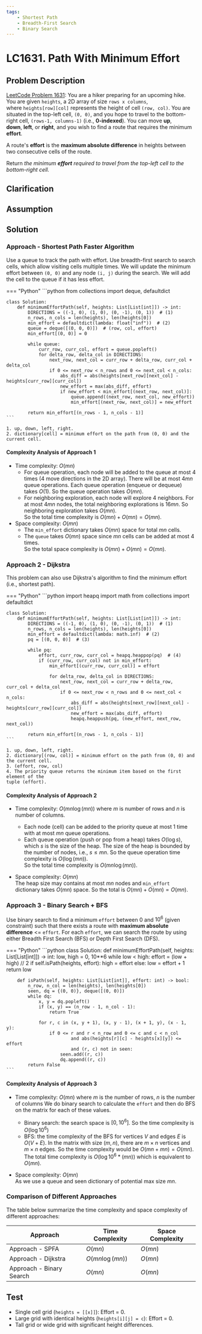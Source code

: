 ```yaml
---
tags:
    - Shortest Path
    - Breadth-First Search
    - Binary Search
---
```


# LC1631. Path With Minimum Effort

## Problem Description

[LeetCode Problem 1631](https://leetcode.com/problems/path-with-minimum-effort): You are
a hiker preparing for an upcoming hike. You are given `heights`, a 2D array of size
`rows x columns`, where `heights[row][col]` represents the height of cell `(row, col)`.
You are situated in the top-left cell, `(0, 0)`, and you hope to travel to the
bottom-right cell, `(rows-1, columns-1)` (i.e., **0-indexed**). You can move **up**,
**down**, **left**, or **right**, and you wish to find a route that requires the minimum
**effort**.

A route's **effort** is the **maximum absolute difference** in heights between two
consecutive cells of the route.

Return _the minimum **effort** required to travel from the top-left cell to the
bottom-right cell._

## Clarification

## Assumption

## Solution

### Approach - Shortest Path Faster Algorithm

Use a queue to track the path with effort. Use breadth-first search to search cells,
which allow visiting cells multiple times. We will update the minimum effort between
`(0, 0)` and any node `(i, j)` during the search. We will add the cell to the queue if
it has less effort.

=== "Python"
    ```python
    from collections import deque, defaultdict

    class Solution:
        def minimumEffortPath(self, heights: List[List[int]]) -> int:
            DIRECTIONS = ((-1, 0), (1, 0), (0, -1), (0, 1))  # (1)
            n_rows, n_cols = len(heights), len(heights[0])
            min_effort = defaultdict(lambda: float("inf"))  # (2)
            queue = deque([(0, 0, 0)])  # (row, col, effort)
            min_effort[(0, 0)] = 0

            while queue:
                curr_row, curr_col, effort = queue.popleft()
                for delta_row, delta_col in DIRECTIONS:
                    next_row, next_col = curr_row + delta_row, curr_col + delta_col
                    if 0 <= next_row < n_rows and 0 <= next_col < n_cols:
                        abs_diff = abs(heights[next_row][next_col] - heights[curr_row][curr_col])
                        new_effort = max(abs_diff, effort)
                        if new_effort < min_effort[(next_row, next_col)]:
                            queue.append((next_row, next_col, new_effort))
                            min_effort[(next_row, next_col)] = new_effort

            return min_effort[(n_rows - 1, n_cols - 1)]
    ```

    1. up, down, left, right.
    2. dictionary[cell] = minimum effort on the path from (0, 0) and the current cell.

#### Complexity Analysis of Approach 1

- Time complexity: $O(m n)$  
    - For queue operation, each node will be added to the queue at most $4$ times
    (4 move directions in the 2D array). There will be at most $4 m n$ queue operations.
    Each queue operation (enqueue or dequeue) takes $O(1)$. So the queue operation takes
    $O(m n)$.
    - For neighboring exploration, each node will explore $4$ neighbors. For at most
    $4 m n$ nodes, the total neighboring explorations is $16 m n$. So neighboring
    exploration takes $O(m n)$.  
    So the total time complexity is $O(m n) + O(m n) = O(m n)$.
- Space complexity: $O(m n)$  
    - The `min_effort` dictionary takes $O(m n)$ space for total $m n$ cells.
    - The `queue` takes $O(m n)$ space since $m n$ cells can be added at most 4 times.  
    So the total space complexity is $O(m n) + O(m n) = O(m n)$.

### Approach 2 - Dijkstra

This problem can also use Dijkstra's algorithm to find the minimum effort (i.e.,
shortest path).

=== "Python"
    ```python
    import heapq
    import math
    from collections import defaultdict

    class Solution:
        def minimumEffortPath(self, heights: List[List[int]]) -> int:
            DIRECTIONS = ((-1, 0), (1, 0), (0, -1), (0, 1))  # (1)
            n_rows, n_cols = len(heights), len(heights[0])
            min_effort = defaultdict(lambda: math.inf)  # (2)
            pq = [(0, 0, 0)]  # (3)

            while pq:
                effort, curr_row, curr_col = heapq.heappop(pq)  # (4)
                if (curr_row, curr_col) not in min_effort:
                    min_effort[(curr_row, curr_col)] = effort

                    for delta_row, delta_col in DIRECTIONS:
                        next_row, next_col = curr_row + delta_row, curr_col + delta_col
                        if 0 <= next_row < n_rows and 0 <= next_col < n_cols:
                            abs_diff = abs(heights[next_row][next_col] - heights[curr_row][curr_col])
                            new_effort = max(abs_diff, effort)
                            heapq.heappush(pq, (new_effort, next_row, next_col))

            return min_effort[(n_rows - 1, n_cols - 1)]
    ```

    1. up, down, left, right.
    2. dictionary[(row, col)] = minimum effort on the path from (0, 0) and the current cell.
    3. (effort, row, col)
    4. The priority queue returns the minimum item based on the first element of the
    tuple (effort).

#### Complexity Analysis of Approach 2

- Time complexity: $O(m n \log (m n))$ where $m$ is number of rows and $n$ is number of
columns.  
    - Each node (cell) can be added to the priority queue at most 1 time with at most
    $m n$ queue operations.
    - Each queue operation (push or pop from a heap) takes $O(\log s)$, which $s$ is the
    size of the heap. The size of the heap is bounded by the number of nodes, i.e.,
    $s \leq m n$. So the queue operation time complexity is $O(\log (m n))$.  
    So the total time complexity is $O(m n \log (m n))$.

- Space complexity: $O(m n)$  
    The heap size may contains at most $m n$ nodes and `min_effort` dictionary takes
    $O(m n)$ space. So the total is $O(m n) + O(m n) = O(m n)$.

### Approach 3 - Binary Search + BFS

Use binary search to find a minimum `effort` between $0$ and $10^6$ (given constraint)
such that there exists a route with **maximum absolute difference** <= `effort`. For
each `effort`, we can search the route by using either Breadth First Search (BFS) or
Depth First Search (DFS).

=== "Python"
    ```python
    class Solution:
        def minimumEffortPath(self, heights: List[List[int]]) -> int:
            low, high = 0, 10**6
            while low < high:
                effort = (low + high) // 2
                if self.isPath(heights, effort):
                    high = effort
                else:
                    low = effort + 1
            return low

        def isPath(self, heights: List[List[int]], effort: int) -> bool:
            n_row, n_col = len(heights), len(heights[0])
            seen, dq = {(0, 0)}, deque([(0, 0)])
            while dq:
                x, y = dq.popleft()
                if (x, y) == (n_row - 1, n_col - 1):
                    return True

                for r, c in (x, y + 1), (x, y - 1), (x + 1, y), (x - 1, y):
                    if 0 <= r and r < n_row and 0 <= c and c < n_col
                            and abs(heights[r][c] - heights[x][y]) <= effort
                            and (r, c) not in seen:
                        seen.add((r, c))
                        dq.append((r, c))
            return False
    ```

#### Complexity Analysis of Approach 3

- Time complexity: $O(m n)$ where $m$ is the number of rows, $n$ is the number of columns
We do binary search to calculate the `effort` and then do BFS on the matrix for each of
these values.
    - Binary search: the search space is $[0, 10^6]$. So the time complexity is $O(\log 10^6)$
    - BFS: the time complexity of the BFS for vertices $V$ and edges $E$ is $O(V + E)$.
    In the matrix with size $(m, n)$, there are $m \times n$ vertices and $m \times n$
    edges. So the time complexity would be $O(mn + mn) = O(mn)$.  
    The total time complexity is $O(\log 10^6 * (mn))$ which is equivalent to $O(mn)$.

- Space complexity: $O(m n)$  
As we use a queue and seen dictionary of potential max size $mn$.

### Comparison of Different Approaches

The table below summarize the time complexity and space complexity of different
approaches:

Approach    | Time Complexity   | Space Complexity |
------------| ---------------   | ---------------- |
Approach - SPFA |  $O(m n)$           | $O(m n)$ |
Approach - Dijkstra |  $O(m n \log(m n))$           | $O(m n)$  |
Approach - Binary Search | $O(m n)$ | $O(m n)$ |

## Test

- Single cell grid (`heights = [[x]]`): Effort = 0.
- Large grid with identical heights (`heights[i][j] = c`): Effort = 0.
- Tall grid or wide grid with significant height differences.
